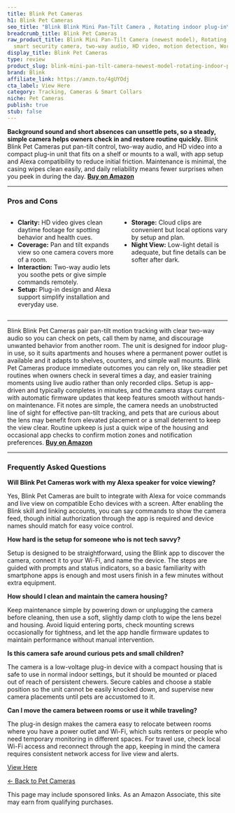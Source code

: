 ```yaml
---
title: Blink Pet Cameras
h1: Blink Pet Cameras
seo_title: "Blink Blink Mini Pan-Tilt Camera , Rotating indoor plug-in\u2026"
breadcrumb_title: Blink Pet Cameras
raw_product_title: Blink Mini Pan-Tilt Camera (newest model), Rotating indoor plug-in
  smart security camera, two-way audio, HD video, motion detection, Works with Alexa
display_title: Blink Pet Cameras
type: review
product_slug: blink-mini-pan-tilt-camera-newest-model-rotating-indoor-plug-in-smart-s-1e47527b
brand: Blink
affiliate_link: https://amzn.to/4gUYOdj
cta_label: View Here
category: Tracking, Cameras & Smart Collars
niche: Pet Cameras
publish: true
stub: false
---
```


<div id="intro" class="full-width">
  <p><strong>Background sound and short absences can unsettle pets, so a steady, simple camera helps owners check in and restore routine quickly.</strong> Blink Blink Pet Cameras put pan-tilt control, two-way audio, and HD video into a compact plug-in unit that fits on a shelf or mounts to a wall, with app setup and Alexa compatibility to reduce initial friction. Maintenance is minimal, the casing wipes clean easily, and daily reliability means fewer surprises when you peek in during the day. <a href="https://amzn.to/4gUYOdj" rel="nofollow sponsored noopener" target="_blank"><strong>Buy on Amazon</strong></a></p>
</div>

<hr />
<h3 id="pros-cons">Pros and Cons</h3>
<div class="pc-grid" style="display:grid;grid-template-columns:1fr 1fr;gap:16px;">
  <ul>
    <li><strong>Clarity:</strong> HD video gives clean daytime footage for spotting behavior and health cues.</li>
    <li><strong>Coverage:</strong> Pan and tilt expands view so one camera covers more of a room.</li>
    <li><strong>Interaction:</strong> Two-way audio lets you soothe pets or give simple commands remotely.</li>
    <li><strong>Setup:</strong> Plug-in design and Alexa support simplify installation and everyday use.</li>
  </ul>
  <ul>
    <li><strong>Storage:</strong> Cloud clips are convenient but local options vary by setup and plan.</li>
    <li><strong>Night View:</strong> Low-light detail is adequate, but fine details can be softer after dark.</li>
  </ul>
</div>
<hr />

<div class="full-width">
  <p>Blink Blink Pet Cameras pair pan-tilt motion tracking with clear two-way audio so you can check on pets, call them by name, and discourage unwanted behavior from another room. The unit is designed for indoor plug-in use, so it suits apartments and houses where a permanent power outlet is available and it adapts to shelves, counters, and simple wall mounts. Blink Pet Cameras produce immediate outcomes you can rely on, like steadier pet routines when owners check in several times a day, and easier training moments using live audio rather than only recorded clips. Setup is app-driven and typically completes in minutes, and the camera stays current with automatic firmware updates that keep features smooth without hands-on maintenance. Fit notes are simple, the camera needs an unobstructed line of sight for effective pan-tilt tracking, and pets that are curious about the lens may benefit from elevated placement or a small deterrent to keep the view clear. Routine upkeep is just a quick wipe of the housing and occasional app checks to confirm motion zones and notification preferences. <a href="https://amzn.to/4gUYOdj" rel="nofollow sponsored noopener" target="_blank"><strong>Buy on Amazon</strong></a></p>
</div>

<hr />
<h3 id="faqs">Frequently Asked Questions</h3>

<p><strong>Will Blink Pet Cameras work with my Alexa speaker for voice viewing?</strong></p>
<p>Yes, Blink Pet Cameras are built to integrate with Alexa for voice commands and live view on compatible Echo devices with a screen. After enabling the Blink skill and linking accounts, you can say commands to show the camera feed, though initial authorization through the app is required and device names should match for easy voice control.</p>

<p><strong>How hard is the setup for someone who is not tech savvy?</strong></p>
<p>Setup is designed to be straightforward, using the Blink app to discover the camera, connect it to your Wi-Fi, and name the device. The steps are guided with prompts and status indicators, so a basic familiarity with smartphone apps is enough and most users finish in a few minutes without extra equipment.</p>

<p><strong>How should I clean and maintain the camera housing?</strong></p>
<p>Keep maintenance simple by powering down or unplugging the camera before cleaning, then use a soft, slightly damp cloth to wipe the lens bezel and housing. Avoid liquid entering ports, check mounting screws occasionally for tightness, and let the app handle firmware updates to maintain performance without manual intervention.</p>

<p><strong>Is this camera safe around curious pets and small children?</strong></p>
<p>The camera is a low-voltage plug-in device with a compact housing that is safe to use in normal indoor settings, but it should be mounted or placed out of reach of persistent chewers. Secure cables and choose a stable position so the unit cannot be easily knocked down, and supervise new camera placements until pets are accustomed to it.</p>

<p><strong>Can I move the camera between rooms or use it while traveling?</strong></p>
<p>The plug-in design makes the camera easy to relocate between rooms where you have a power outlet and Wi-Fi, which suits renters or people who need temporary monitoring in different spaces. For travel use, check local Wi-Fi access and reconnect through the app, keeping in mind the camera requires consistent network access for live view and alerts.</p>
<p><a class="btn" href="https://amzn.to/4gUYOdj" target="_blank" rel="nofollow sponsored noopener">View Here</a></p>
<p><a href="/roundups/tracking-cameras-smart-collars/pet-cameras/">← Back to Pet Cameras</a></p>
<aside class="disclosure">This page may include sponsored links. As an Amazon Associate, this site may earn from qualifying purchases.</aside>
